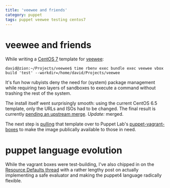 ```yaml
---
title: 'veewee and friends'
category: puppet
tags: puppet veewee testing centos7
---
```


# veewee and friends

While writing a [CentOS 7](http://seven.centos.org/) template for
[veewee](https://github.com/jedi4ever/veewee):

    david@zion:~/Projects/veewee$ time rbenv exec bundle exec veewee vbox build 'test' --workdir=/home/david/Projects/veewee

It's fun how rubyists deny the need for (system) package management while
requiring two layers of sandboxes to execute a command without trashing the
rest of the system.

The install itself went surprisingly smooth: using the current CentOS 6.5
template, only the URLs and ISOs had to be changed. The final result is
currently [pending an upstream merge](https://github.com/jedi4ever/veewee/pull/963).
*Update:* merged.

The next step is
[pulling](https://github.com/puppetlabs/puppet-vagrant-boxes/pull/42) that
template over to Puppet Lab's
[puppet-vagrant-boxes](https://github.com/puppetlabs/puppet-vagrant-boxes) to
make the image publically available to those in need.

# puppet language evolution

While the vagrant boxes were test-building, I've also chipped in on the
[Resource Defaults
thread](https://groups.google.com/forum/#!topic/puppet-dev/7sgPBwxOhfE) with a
rather lengthy post on actually implementing a safe evaluator and making the
puppet4 language radically flexible.
